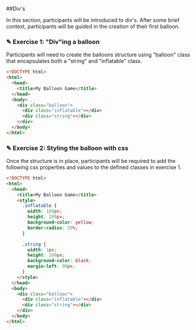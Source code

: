 ##Div's

In this section, participants will be introduced to div's. After some brief context,
participants will be guided in the creation of their first balloon.

### ✎ Exercise 1: "Div"ing a balloon

Participants will need to create the balloons structure using "balloon" class that
encapsulates both a "string" and "inflatable" class.

```html
<!DOCTYPE html>
<html>
  <head>
    <title>My Balloon Game</title>
  </head>
  <body>
    <div class="balloon">
      <div class="inflatable"></div>
      <div class="string"></div>
    </div>
  </body>
</html>
```
### ✎ Exercise 2: Styling the balloon with css

Once the structure is in place, participants will be required to add the following
css properties and values to the defined classes in exercise 1.

```html
<!DOCTYPE html>
<html>
  <head>
    <title>My Balloon Game</title>
    <style>
      .inflatable {
        width: 180px;
        height: 200px;
        background-color: yellow;
        border-radius: 50%;
      }

      .string {
        width: 1px;
        height: 100px;
        background-color: black;
        margin-left: 90px;
      }
    </style>
  </head>
  <body>
    <div class="balloon">
      <div class="inflatable"></div>
      <div class="string"></div>
    </div>
  </body>
</html>
```
